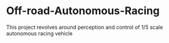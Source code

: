 # Off-road-Autonomous-Racing
This project revolves around perception and control of 1/5 scale autonomous racing vehicle
